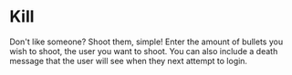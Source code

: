 # Kill

Don't like someone? Shoot them, simple! Enter the amount of bullets you wish to shoot, the user you want to shoot. You can also include a death message that the user will see when they next attempt to login.
